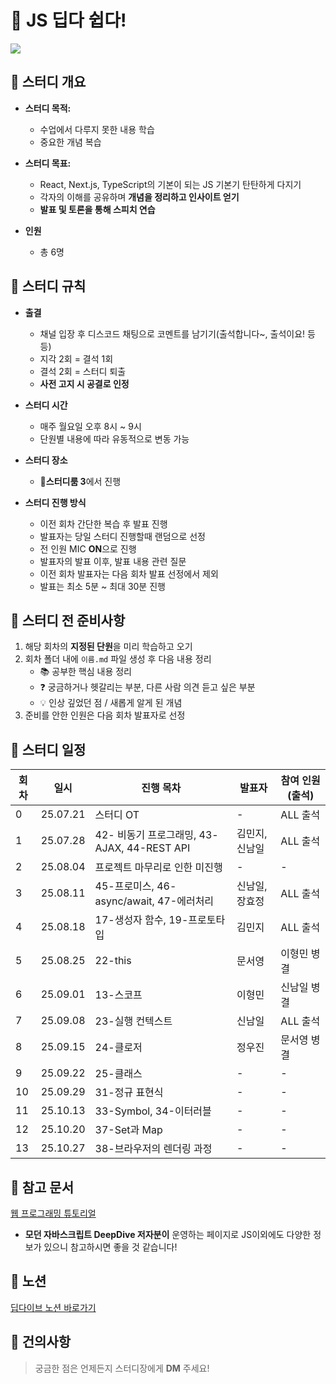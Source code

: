 # 📘 JS 딥다 쉽다!

![](https://velog.velcdn.com/images/wjinss/post/431347e0-8b78-4249-8292-aa90ea18744d/image.png)

## 📌 스터디 개요

- **스터디 목적:**

  - 수업에서 다루지 못한 내용 학습
  - 중요한 개념 복습

- **스터디 목표:**

  - React, Next.js, TypeScript의 기본이 되는 JS 기본기 탄탄하게 다지기
  - 각자의 이해를 공유하며 **개념을 정리하고 인사이트 얻기**
  - **발표 및 토론을 통해 스피치 연습**

- **인원**

  - 총 6명

## 📌 스터디 규칙

- **출결**

  - 채널 입장 후 디스코드 채팅으로 코멘트를 남기기(출석합니다~, 출석이요! 등등)
  - 지각 2회 = 결석 1회
  - 결석 2회 = 스터디 퇴출
  - **사전 고지 시 공결로 인정**

- **스터디 시간**

  - 매주 월요일 오후 8시 ~ 9시
  - 단원별 내용에 따라 유동적으로 변동 가능

- **스터디 장소**

  - **🎪스터디룸 3**에서 진행

- **스터디 진행 방식**
  - 이전 회차 간단한 복습 후 발표 진행
  - 발표자는 당일 스터디 진행할때 랜덤으로 선정
  - 전 인원 MIC **ON**으로 진행
  - 발표자의 발표 이후, 발표 내용 관련 질문
  - 이전 회차 발표자는 다음 회차 발표 선정에서 제외
  - 발표는 최소 5분 ~ 최대 30분 진행

## 📌 스터디 전 준비사항

1. 해당 회차의 **지정된 단원**을 미리 학습하고 오기
2. 회차 폴더 내에 `이름.md` 파일 생성 후 다음 내용 정리
   - 📚 공부한 핵심 내용 정리
   - ❓ 궁금하거나 헷갈리는 부분, 다른 사람 의견 듣고 싶은 부분
   - 💡 인상 깊었던 점 / 새롭게 알게 된 개념
3. 준비를 안한 인원은 다음 회차 발표자로 선정

## 📌 스터디 일정

| 회차 | 일시     | 진행 목차                                   | 발표자         | 참여 인원(출석) |
| ---- | -------- | ------------------------------------------- | -------------- | --------------- |
| 0    | 25.07.21 | 스터디 OT                                   | -              | ALL 출석        |
| 1    | 25.07.28 | 42- 비동기 프로그래밍, 43-AJAX, 44-REST API | 김민지, 신남일 | ALL 출석        |
| 2    | 25.08.04 | 프로젝트 마무리로 인한 미진행               | -              | -               |
| 3    | 25.08.11 | 45-프로미스, 46-async/await, 47-에러처리    | 신남일, 장효정 | ALL 출석        |
| 4    | 25.08.18 | 17-생성자 함수, 19-프로토타입               | 김민지         | ALL 출석        |
| 5    | 25.08.25 | 22-this                                     | 문서영         | 이형민 병결     |
| 6    | 25.09.01 | 13-스코프                                   | 이형민         | 신남일 병결     |
| 7    | 25.09.08 | 23-실행 컨텍스트                            | 신남일         | ALL 출석        |
| 8    | 25.09.15 | 24-클로저                                   | 정우진         | 문서영 병결     |
| 9    | 25.09.22 | 25-클래스                                   | -              | -               |
| 10   | 25.09.29 | 31-정규 표현식                              | -              | -               |
| 11   | 25.10.13 | 33-Symbol, 34-이터러블                      | -              | -               |
| 12   | 25.10.20 | 37-Set과 Map                                | -              | -               |
| 13   | 25.10.27 | 38-브라우저의 렌더링 과정                   | -              | -               |

## 📌 참고 문서

[웹 프로그래밍 튜토리얼](https://poiemaweb.com/)

- **모던 자바스크립트 DeepDive 저자분이** 운영하는 페이지로 JS이외에도 다양한 정보가 있으니 참고하시면 좋을 것 같습니다!

## 📌 노션

[딥다이브 노션 바로가기](https://www.notion.so/Modern-JS-DeepDive-Study-23373873401a80fa8e0bc92df8cf2b58)

## 📌 건의사항

> 궁금한 점은 언제든지 스터디장에게 **DM** 주세요!
